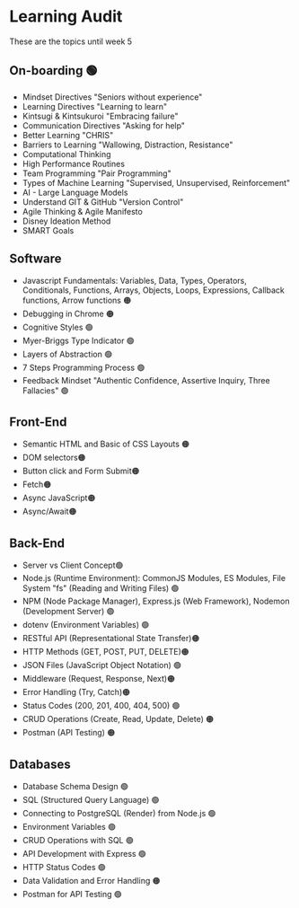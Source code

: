 
# Learning Audit

These are the topics until week 5

## On-boarding 🟢

 - Mindset Directives "Seniors without experience"
 - Learning Directives "Learning to learn"
 - Kintsugi & Kintsukuroi "Embracing failure"
 - Communication Directives "Asking for help"
 - Better Learning "CHRIS"
 - Barriers to Learning "Wallowing, Distraction, Resistance"
 - Computational Thinking
 - High Performance Routines
 - Team Programming "Pair Programming"
 - Types of Machine Learning "Supervised, Unsupervised, Reinforcement"
 - AI - Large Language Models
 - Understand GIT & GitHub "Version Control"
 - Agile Thinking & Agile Manifesto
 - Disney Ideation Method
 - SMART Goals


## Software

 - Javascript Fundamentals: Variables, Data, Types, Operators, Conditionals, Functions, Arrays, Objects, Loops, Expressions, Callback functions, Arrow functions 🟠
  - Debugging in Chrome 🟠
  - Cognitive Styles 🟢
  - Myer-Briggs Type Indicator 🟢
  - Layers of Abstraction 🟢
  - 7 Steps Programming Process 🟢
  - Feedback Mindset "Authentic Confidence, Assertive Inquiry, Three Fallacies" 🟢


## Front-End
 - Semantic HTML and Basic of CSS Layouts 🟠
 - DOM selectors🟠
 - Button click and Form Submit🟠
 - Fetch🟠
 - Async JavaScript🟠
 - Async/Await🟠


## Back-End
 - Server vs Client Concept🟢
 - Node.js (Runtime Environment): CommonJS Modules, ES Modules,  File System "fs" (Reading and Writing Files) 🟢
- NPM (Node Package Manager), Express.js (Web Framework), Nodemon (Development Server)  🟢
 - dotenv (Environment Variables) 🟢
 - RESTful API (Representational State Transfer)🟠
 - HTTP Methods (GET, POST, PUT, DELETE)🟠
 - JSON Files (JavaScript Object Notation) 🟢
 - Middleware (Request, Response, Next)🟠
 - Error Handling (Try, Catch)🟠
 - Status Codes (200, 201, 400, 404, 500) 🟢
 - CRUD Operations (Create, Read, Update, Delete) 🟠
 - Postman (API Testing) 🟠

## Databases
- Database Schema Design 🟢
- SQL (Structured Query Language) 🟢
- Connecting to PostgreSQL (Render) from Node.js 🟢
- Environment Variables 🟢
- CRUD Operations with SQL 🟢
- API Development with Express 🟢
- HTTP Status Codes 🟢
- Data Validation and Error Handling 🟠
- Postman for API Testing 🟢

